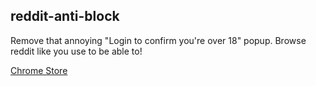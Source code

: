 ## reddit-anti-block
Remove that annoying "Login to confirm you're over 18" popup.
Browse reddit like you use to be able to!


[Chrome Store](https://chromewebstore.google.com/detail/reddit-anti-block/eiblnplplbheidgefoioelcmhponialn)
